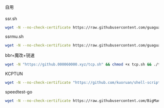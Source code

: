 自用


####
ssr.sh
``` bash
wget -N --no-check-certificate https://raw.githubusercontent.com/guaguagaga/ggg/master/ssr.sh && chmod +x ssr.sh && bash ssr.sh
```
ssrmu.sh
``` bash
wget -N --no-check-certificate https://raw.githubusercontent.com/guaguagaga/ggg/master/ssrmu.sh && chmod +x ssrmu.sh && bash ssrmu.sh
```
bbr+魔改+锐速
``` bash
wget -N "https://github.000060000.xyz/tcp.sh" && chmod +x tcp.sh && ./tcp.sh
```
KCPTUN
```bash
wget -N --no-check-certificate "https://github.com/kuoruan/shell-scripts/raw/master/kcptun/kcptun.sh" && chmod +x kcptun.sh && bash kcptun.sh
```
speedtest-go
```bash
wget -N --no-check-certificate https://raw.githubusercontent.com/BigMangos/speedtest-go-script/master/install.sh && chmod +x install.sh && bash install.sh
```
